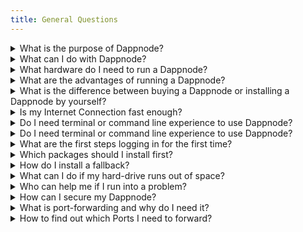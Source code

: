 ```yaml
---
title: General Questions
---
```


<details>
  <summary>What is the purpose of Dappnode?</summary>
  <div>
    <div>The main purpose or mission of Dappnode is to make it as easy as possible for everyone, even those with limited technical skills, to participate in decentralized networks and the burgeoning Web3 ecosystem. Furthermore, Dappnode aims to increase the decentralization of blockchains and other Web3 infrastructure by lowering the technical barriers of entry to this growing and exciting ecosystem.</div>
    <br/>
  </div>
</details>

<details>
  <summary>What can I do with Dappnode?</summary>
  <div>
    <div>The Dappnode platform lets you run nodes and applications interfacing with all different kinds of Web3 projects including blockchains like Bitcoin, Ethereum, Gnosis Chain and many more in an easy and user-friendly way. 
    <br/> <br/>
    Furthermore, you can earn passive income by running validators securing a blockchain or staking nodes in networks like Ethereum, Gnosis Chain, Avalanche and more to come.  Other Web3 projects you can currently participate in to generate passive income with your Dappnode is to share disk space on the StorJ network, or to share some of your bandwidth for the decentralized VPN provider Mysterium.  Our core developers and community of builders are constantly adding integrations for other Web3 projects, many with economic incentives.
</div>
  </div>
</details>

<details>
  <summary>What hardware do I need to run a Dappnode?</summary>
  <div>
    <div>
  You can run the Dappnode platform on various machines ranging from mid-range hardware (such as older desktops) to high-end hardware (such as high performance servers).
  <br /><br />
  You can run Dappnode on Single-Board Computers, like the Raspberry Pi 4 8GB RAM. Keep in mind that not every package will be available and some packages might never sync entirely and that the minimum requirements below do not reflect such hardware.
  <br /><br />
  The resources you need will depend on how many and what kind packages you are going to run.
  <br /><br />
  The most <b>basic</b> hardware requirements you should meet are:
  <ul>
    <li>A Wired Ethernet Connection</li>
    <li>An NVMe drive (Size depends on amount of chains and packages - a good target is at least 1 TB)</li>
    <li>8GB of RAM (this will quickly become a limiting factor, it is recommended to go higher if possible)</li>
  </ul>

If you intend to run a <b>Ethereum validator</b>, we recommend the following hardware specs:

  <ul>
    <li>A Wired Ethernet Connection</li>
    <li>An NVMe drive (we recommend at least 2TB but more storage space will not hurt either)</li>
    <li>16GB of RAM (32 GB recommended for some future proofing, and ability to maintain backup clients)</li>
  </ul>

</div>
  </div>
</details>

<details>
  <summary>What are the advantages of running a Dappnode?</summary>
  <div>
    <div>
  The main advantages of hosting your own nodes with Dappnode are privacy, independence and the ease of setup.
  <br /><br />
  Once you're hosting your own nodes, you are not affected by outages at big providers like Infura (the default gateway in Metamask for many networks) anymore. This allows you to submit transactions without having to worry about a third-party.
  <br /><br />

It is also beneficial to your own transactional privacy as major providers have been caught censoring transactions coming from specific countries ([Link](https://metamask.zendesk.com/hc/en-us/articles/360059386712-Why-MetaMask-and-Infura-cannot-serve-certain-areas), [Link](https://twitter.com/lawmaster/status/1499423160957034496)).

Furthermore, running blockchain nodes has never been easy as with the Dappnode platform. You install a package from our DAppStore and you're good to go. Automatic updates included.

</div>
  </div>
</details>

<details>
  <summary>What is the difference between buying a Dappnode or installing a Dappnode by yourself?</summary>
  <div>
    <div>
    The underlying system is the same.
    <br /><br />
    The prebuilt Dappnode machine is built for people who do not want to worry about buying hardware themselves, looking up hardware requirements or installing the Dappnode software on compatible machines. The Dappnode software was meant to be used on those prebuilt machines but you can run it on any hardware regardless. 
    <br /><br />
If you want to install the Dappnode platform on an old computer or on custom hardware please check out the <a href="/user/quick-start/core/installation">Guides here</a>.
  </div>
  <br/>
  </div>
</details>

<details>
  <summary>Is my Internet Connection fast enough?</summary>
  <div>
    <div>This depends on the amount of chains and applications you want to run on top of your Dappnode. 
    <br /><br />
    For a singular chain (for example Ethereum EL + CL) you'll need around 10 to 20 Megabits (up and down). Running more chains will increase the amount of bandwidth you need. 
    <br/> <br/>
    If you have any questions regarding your internet speed, you can hop into our Discord and ask a question in the #support channel.
</div>
  </div>
</details>

<details>
  <summary>Do I need terminal or command line experience to use Dappnode?</summary>
  <div>
    <div>You generally wont need to use a terminal on your Dappnode unless instructed to in specific support cases. One of the key objectives of the Dappnode platform is to avoid using the terminal.
</div>
  </div>
</details>

<details>
  <summary>Do I need terminal or command line experience to use Dappnode?</summary>
  <div>
    <div>You generally wont need to use a terminal on your Dappnode unless instructed to in specific support cases. One of the key objectives of the Dappnode platform is to avoid using the terminal.
</div>
  </div>
</details>

<details>
  <summary>What are the first steps logging in for the first time?</summary>
  <div>
    <div>We have created a 'First steps with Dappnode' guide <a href="/user/quick-start/first-steps">here</a>.
</div>
  </div>
</details>

<details>
  <summary>Which packages should I install first?</summary>
  <div>
    <div>We recommend that you install a Ethereum client (as written in the 'First steps' guide), the 'DMS' and 'Dappnode Exporter' packages. 
    <br /><br />
    You'll need an ethereum node to search for all available Dappnode packages and the 'DMS' and 'Dappnode Exporter' gather system information and metrics and visualize them in easy to read dashboards. This way, you'll always know how your Dappnode is performing.
</div>
  </div>
</details>

<details>
  <summary>How do I install a fallback?</summary>
  <div>
    <div>Content needed.
</div>
  </div>
</details>

<details>
  <summary>What can I do if my hard-drive runs out of space?</summary>
  <div>
    <div>
    You can find a detailed guide how to expand the storage space of your Dappnode system <a href="https://forum.dappnode.io/t/how-to-expand-your-dappnode-filesystem-space/1296">here</a>.
    <br /><br />
You can add a NVMe hard disk (if there is a free slot in the Dappnode machine) and set it up using the expansion feature which can be found under System > Hardware. This feature only works with a NVMe hard disk.
</div>
  </div>
</details>

<details>
  <summary>Who can help me if I run into a problem?</summary>
  <div>
    <div>
If you have an issue with your Dappnode, we recommend using the <a href="https://discord.com/invite/dappnode">Dappnode discord channel</a> or the <a href="https://forum.dappnode.io/">Dappnode forum</a>. The community will always try to help. 
<br /><br />
If its something a bit more technical, you can also go to Dappnode Github repository and open an issue there.
</div>
  </div>
</details>

<details>
  <summary>How can I secure my Dappnode?</summary>
  <div>
    <div>
Change all the default passwords, including the Wi-Fi and admin password. You'll be prompted to change the admin password when you access the UI for the first time.
<br /><br />
Furthermore, it is good practice to disable SSH access in case you are not going to use it.
</div>
  </div>
</details>

<details>
  <summary>What is port-forwarding and why do I need it?</summary>
  <div>
    <div>
Port-forwarding lets the router know where to send a specific data package or data stream. This usually occurs when something from outside of the network (Internet) communicates with a device inside of the network (LAN).
<br /><br />
Some routers use a feature called 'UPnP' to automatically open the requested ports but sometimes this protocol does not work well on specific routers or is straight up not available. 
<br />
In this case, you'll have to manually forward the required ports. Please search your ISPs or router manufacturers knowledge base on how to do that.
</div>
  </div>
</details>

<details>
  <summary>How to find out which Ports I need to forward?</summary>
  <div>
    <div>
You can check the Port support page of your Dappnode <a href="http://my.dappnode/#/support/ports">here</a>.
</div>
  </div>
</details>
